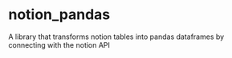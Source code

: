 # notion_pandas
A library that transforms notion tables into pandas dataframes by connecting with the notion API
